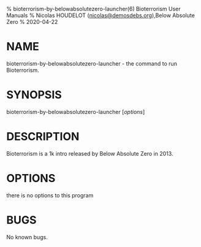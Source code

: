 % bioterrorism-by-belowabsolutezero-launcher(6) Bioterrorism User Manuals
% Nicolas HOUDELOT (nicolas@demosdebs.org),Below Absolute Zero
% 2020-04-22

# NAME
bioterrorism-by-belowabsolutezero-launcher - the command to run Bioterrorism.

# SYNOPSIS
bioterrorism-by-belowabsolutezero-launcher [*options*]

# DESCRIPTION
Bioterrorism is a 1k intro released by Below Absolute Zero in 2013.

# OPTIONS
there is no options to this program

# BUGS
No known bugs.
